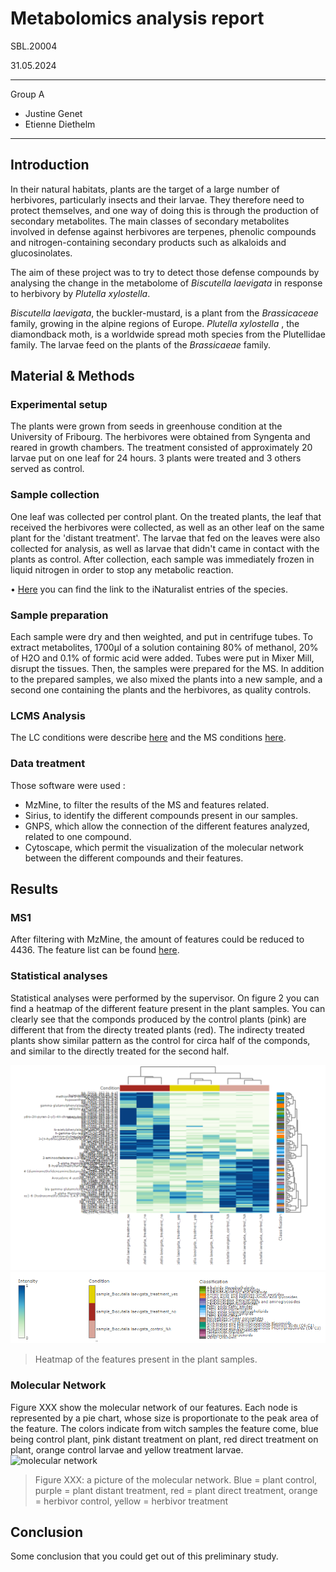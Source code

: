 # Metabolomics analysis report
SBL.20004

31.05.2024
___
Group A
-	Justine Genet
-	Etienne Diethelm
___
## Introduction
In their natural habitats, plants are the target of a large number of herbivores, particularly insects and their larvae. They therefore need to protect themselves, and one way of doing this is through the production of secondary metabolites. The main classes of secondary metabolites involved in defense against herbivores are terpenes, phenolic compounds and nitrogen-containing secondary products such as alkaloids and glucosinolates.

The aim of these project was to try to detect those defense compounds by analysing the change in the metabolome of _Biscutella laevigata_ in response to herbivory by _Plutella xylostella_. 

_Biscutella laevigata_, the buckler-mustard, is a plant from the _Brassicaceae_ family, growing in the alpine regions of Europe. _Plutella xylostella_ , the diamondback moth, is a worldwide spread moth species from the Plutellidae family. The larvae feed on the plants of the _Brassicaeae_ family. 

## Material & Methods
### Experimental setup
The plants were grown from seeds in greenhouse condition at the University of Fribourg. The herbivores were obtained from Syngenta and reared in growth chambers.
The treatment consisted of approximately 20 larvae put on one leaf for 24 hours. 3 plants were treated and 3 others served as control. 

### Sample collection
One leaf was collected per control plant. On the treated plants, the leaf that received the herbivores were collected, as well as an other leaf on the same plant for the 'distant treatment'. The larvae that fed on the leaves were also collected for analysis, as well as larvae that didn't came in contact with the plants as control.
After collection, each sample was immediately frozen in liquid nitrogen in order to stop any metabolic reaction.

•	[Here](https://github.com/commons-teaching/SBL.20004.2024/blob/main/docs/mapp_project_00050/mapp_batch_00109/report/observations-440472.csv) you can find the link to the iNaturalist entries of the species.
### Sample preparation

Each sample were dry and then weighted, and put in centrifuge tubes. To extract metabolites, 1700µl of a solution containing 80% of methanol, 20% of H2O and 0.1% of formic acid  were added. Tubes were put in Mixer Mill, disrupt the tissues. Then, the samples were prepared for the MS. In addition to the prepared samples, we also mixed the plants into a new sample, and a second one containing the plants and the herbivores, as quality controls.
### LCMS Analysis
The LC conditions were describe [here](https://github.com/commons-teaching/SBL.20004.2024/blob/main/lc_conditions.txt) and the MS conditions [here](https://github.com/commons-teaching/SBL.20004.2024/blob/main/ms_conditions.txt).

### Data treatment
Those software were used : 
* MzMine, to filter the results of the MS and features related.
* Sirius, to identify the different compounds present in our samples.
* GNPS, which allow the connection of the different features analyzed, related to one compound. 
* Cytoscape, which permit the visualization of the molecular network between the different compounds and their features.

## Results
### MS1
After filtering with MzMine, the amount of features could be reduced to 4436.  The feature list can be found [here](https://github.com/commons-teaching/SBL.20004.2024/blob/main/docs/mapp_project_00050/mapp_batch_00109/results/mzmine/mapp_batch_00109_quant.csv).

### Statistical analyses
Statistical analyses were performed by the supervisor. On figure 2 you can find a heatmap of the different feature present in the plant samples. You can clearly see that the componds produced by the control plants (pink) are different that from the directy treated plants (red). The indirecty treated plants show similar pattern as the control for circa half of the componds, and similar to the directly treated for the second half. 

![heatmap](https://github.com/commons-teaching/SBL.20004.2024/blob/main/docs/mapp_project_00050/mapp_batch_00109/report/pictures/heatmap.png)
![heatmap legend](https://github.com/commons-teaching/SBL.20004.2024/blob/main/docs/mapp_project_00050/mapp_batch_00109/report/pictures/heatmap_legend.png)
> Heatmap of the features present in the plant samples.


### Molecular Network
Figure XXX show the molecular network of our features. Each node is represented by a pie chart, whose size is proportionate to the peak area of the feature. The colors indicate from witch samples the feature come, blue being control plant, pink distant treatment on plant, red direct treatment on plant, orange control larvae and yellow treatment larvae.
![molecular network](https://github.com/commons-teaching/SBL.20004.2024/blob/main/docs/mapp_project_00050/mapp_batch_00109/report/pictures/molecular_network.png)
> Figure XXX: a picture of the molecular network. Blue = plant control, purple = plant distant treatment, red = plant direct treatment, orange = herbivor control, yellow = herbivor treatment


## Conclusion
Some conclusion that you could get out of this preliminary study.
